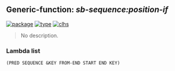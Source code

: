 ## Generic-function: ***sb-sequence:position-if***
[![package](https://img.shields.io/badge/Package-SB--SEQUENCE-5f9ea0.svg?style=social&colorA=999999)](../) [![type](https://img.shields.io/badge/Type-Generic--Function-5f9ea0.svg?style=social&colorA=999999)](../#generic-function) [![clhs](https://img.shields.io/badge/CLHS-POSITION--IF-5f9ea0.svg?style=social&colorA=999999)](http://www.lispworks.com/documentation/HyperSpec/Body/f_pos_p.htm) 

> No description.

### Lambda list
```
(PRED SEQUENCE &KEY FROM-END START END KEY)
```
